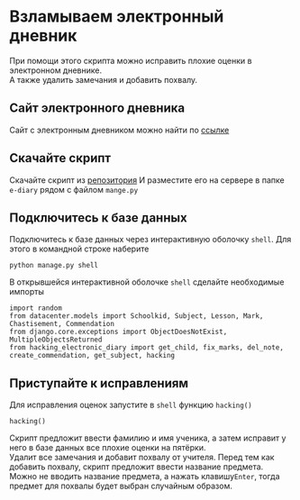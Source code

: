 # Взламываем электронный дневник
При помощи этого скрипта можно исправить плохие оценки в электронном дневнике.<br>
А также удалить замечания и добавить похвалу.

## Сайт электронного дневника
Сайт с электронным дневником можно найти по [ссылке](https://github.com/devmanorg/e-diary/tree/master)

## Скачайте скрипт

Скачайте скрипт из [репозитория](https://github.com/OlgaZhivaeva/hacking_electronic_diary)
И разместите его на сервере в папке `e-diary` рядом с файлом `mange.py`

## Подключитесь к базе данных 

Подключитесь к базе данных через интерактивную оболочку `shell`. Для этого в командной строке наберите
```commandline
python manage.py shell
```
В открывшейся интерактивной оболочке `shell` сделайте необходимые импорты

```commandline
import random
from datacenter.models import Schoolkid, Subject, Lesson, Mark, Chastisement, Commendation
from django.core.exceptions import ObjectDoesNotExist, MultipleObjectsReturned
from hacking_electronic_diary import get_child, fix_marks, del_note, create_commendation, get_subject, hacking
```

## Приступайте к исправлениям

Для исправления оценок запустите в `shell` функцию `hacking()`
```commandline
hacking()
```
Скрипт предложит ввести фамилию и имя ученика, а затем исправит у него в базе данных все плохие оцeнки на пятёрки.<br>
Удалит все замечания и добавит похвалу от учителя. Перед тем как добавить похвалу, скрипт предложит ввести название предмета.<br>
Можно не вводить название предмета, а нажать клавишу`Enter`, тогда предмет для похвалы будет выбран случайным образом.<br>


